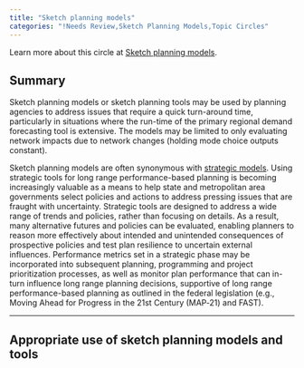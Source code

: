 ```yaml
---
title: "Sketch planning models"
categories: "!Needs Review,Sketch Planning Models,Topic Circles"
---
```


Learn more about this circle at [Sketch planning models](Sketch_planning_models).

Summary
-------

Sketch planning models or sketch planning tools may be used by planning agencies to address issues that require a quick turn-around time, particularly in situations where the run-time of the primary regional demand forecasting tool is extensive. The models may be limited to only evaluating network impacts due to network changes (holding mode choice outputs constant).

Sketch planning models are often synonymous with [strategic models](Strategic_Models). Using strategic tools for long range performance-based planning is becoming increasingly valuable as a means to help state and metropolitan area governments select policies and actions to address pressing issues that are fraught with uncertainty. Strategic tools are designed to address a wide range of trends and policies, rather than focusing on details. As a result, many alternative futures and policies can be evaluated, enabling planners to reason more effectively about intended and unintended consequences of prospective policies and test plan resilience to uncertain external influences. Performance metrics set in a strategic phase may be incorporated into subsequent planning, programming and project prioritization processes, as well as monitor plan performance that can in-turn influence long range planning decisions, supportive of long range performance-based planning as outlined in the federal legislation (e.g., Moving Ahead for Progress in the 21st Century (MAP‐21) and FAST).

------------------------------------------------------------------------

Appropriate use of sketch planning models and tools
---------------------------------------------------

